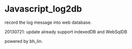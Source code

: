 Javascript_log2db
=================

record the log message into web database.

20130721: update
	already support indexedDB and WebSqlDB

powered by bh_lin.
